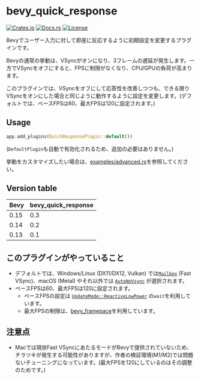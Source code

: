 # bevy_quick_response

[![Crates.io](https://img.shields.io/crates/v/bevy_quick_response)](https://crates.io/crates/bevy_quick_response)
[![Docs.rs](https://docs.rs/bevy_quick_response/badge.svg)](https://docs.rs/bevy_quick_response)
[![License](https://img.shields.io/crates/l/bevy_quick_response)](LICENSE)

Bevyでユーザー入力に対して即座に反応するように初期設定を変更するプラグインです。

Bevyの通常の挙動は、VSyncがオンになり、3フレームの遅延が発生します。一方でVSyncをオフにすると、FPSに制限がなくなり、CPU/GPUの負荷が高まります。

このプラグインでは、VSyncをオフにして応答性を改善しつつも、できる限りVSyncをオンにした場合と同じように動作するように設定を変更します。(デフォルトでは、ベースFPSは60、最大FPSは120に設定されます。)

## Usage

```rust
app.add_plugins(QuickResponsePlugin::default())
```

(`DefaultPlugin`も自動で有効化されるため、追加の必要はありません。)

挙動をカスタマイズしたい場合は、[examples/advanced.rs](examples/advanced.rs)を参照してください。

## Version table

| Bevy | bevy_quick_response |
|---------|-----------------------------|
| 0.15          | 0.3                       |
| 0.14          | 0.2                       |
| 0.13          | 0.1                       |

## このプラグインがやっていること

- デフォルトでは、Windows/Linux (DX11/DX12, Vulkan) では[`Mailbox`](https://docs.rs/bevy_window/latest/bevy_window/enum.PresentMode.html#variant.Mailbox) (Fast VSync)、macOS (Metal) やそれ以外では [`AutoNoVsync`](https://docs.rs/bevy_window/latest/bevy_window/enum.PresentMode.html#variant.AutoNoVsync) が選択されます。
- ベースFPSは60、最大FPSは120に設定されます。
    - ベースFPSの設定は [`UpdateMode::ReactiveLowPower`](https://docs.rs/bevy/latest/bevy/winit/enum.UpdateMode.html#variant.ReactiveLowPower) の`wait`を利用しています。
    - 最大FPSの制限は、[bevy_framepace](https://github.com/aevyrie/bevy_framepace)を利用しています。

## 注意点

- Macでは現状Fast VSyncにあたるモードがBevyで提供されていないため、チラツキが発生する可能性がありますが、作者の検証環境(M1/M2)では問題ないチューニングになっています。(最大FPSを120にしているのはその調整のためです。)